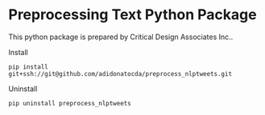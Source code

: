 # Preprocessing Text Python Package


This python package is prepared by Critical Design Associates Inc..

Install

`pip install git+ssh://git@github.com/adidonatocda/preprocess_nlptweets.git`

Uninstall

`pip uninstall preprocess_nlptweets`